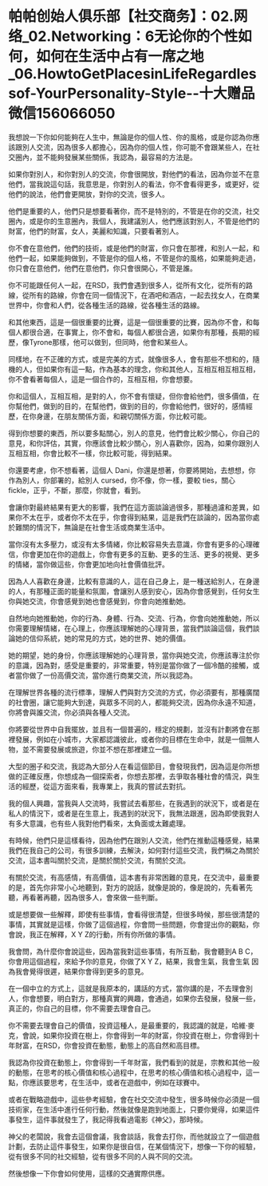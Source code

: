 # 帕帕创始人俱乐部【社交商务】：02.网络_02.Networking：6无论你的个性如何，如何在生活中占有一席之地_06.HowtoGetPlacesinLifeRegardlessof-YourPersonality-Style--十大赠品微信156066050

我想說一下你如何能夠在人生中，無論是你的個人性、你的風格，或是你認為你應該跟別人交流，因為很多人都擔心，因為你的個人性，你可能不會跟某些人，在社交圈內，並不能夠發展某些關係，我認為，最容易的方法是。

如果你對別人，和你對別人的交流，你會很開放，對他們的看法，因為你並不在意他們，當我說這句話，我意思是，你對別人的看法，你不會看得更多，或更好，從他們的說法，他們會更開放，對你的交流，很多人。

他們是重要的人，他們只是想要看著你，而不是特別的，不管是在你的交流，社交圈內，或是你的生意圈內，我個人，我建議別人，他們應該對別人，不管是他們的財富，他們的財富，女人，美麗和知識，只要看著別人。

你不會在意他們，他們的技術，或是他們的財富，你只會在那裡，和別人一起，和他們一起，如果能夠做到，不管是你的個人格，不管是你的風格，如果能夠走過，你只會在意他們，他們在意他們，你只會很開心，不管是誰。

你不可能跟任何人一起，在RSD，我們會遇到很多人，從所有文化，從所有的路線，從所有的路線，你會在同一個情況下，在酒吧和酒店，一起去找女人，在商業世界中，你會和人們，從各種生活的路線，從各種生活的路線。

和其他東西，這是一個很重要的比賽，這是一個很重要的比賽，因為你不會，和每個人都很合適，在事實上，你不會和，每個人都很合適，如果你有那種，長期的經歷，像Tyrone那樣，他可以做到，但同時，他會和某些人。

同樣地，在不正確的方式，或是完美的方式，就像很多人，會有那些不想和的，隨機的人，但如果你有這一點，作為基本的理念，你和其他人，互相互相互相互相，你不會看著每個人，這是一個合作的，互相互相，你會想要。

你和這個人，互相互相，是對的人，你不會有懷疑，但你會給他們，很多價值，在你幫他們，做到的目的，在幫他們，做到的目的，你會給他們，很好的，感情經歷，在你身邊，在朋友關係方面，和親切關係方面，你比較可能。

得到你想要的東西，所以要多點關心，別人的意見，他們會比較少關心，你自己的意見，和你評估，其實，你應該會比較少關心，別人喜歡你，因為，如果你跟別人互相互相，你會比較不一樣，你比較可能，得到結果。

你還要考慮，你不想看著，這個人 Dani，你還是想著，你要將開始，去想想，你作為別人，你部署的，給別人 cursed，你不像，你一樣，要較 ties，關心 fickle，正乎，不斷，那麼，你就會，看到。

會讓你對最終結果有更大的影響，我們在這方面談論過很多，那種過濾和差異，如果你不太在乎，或者你不太在乎，你會得到結果，這是我們在談論的，因為當你處於難關的情況下，無論是在社會生活或商業生活中。

當你沒有太多壓力，或沒有太多情緒，你比較容易失去意識，你會有更多的心理確信，你會更加在你的遊戲上，你會有更多的互動、更多的生活、更多的視覺、更多的情緒，當你做這些，你會更加地向社會價值批評。

因為人人喜歡在身邊，比較有意識的人，這在自己身上，是一種送給別人，在身邊的人，有那種正面的能量和氛圍，會讓別人感到安心，因為你會感覺到，任何女生你與她交流，你會感覺到她也會感覺到，你會向她推動她。

自然地向她推動她，你的行為、身體、行為、交流、行為，你會向她推動她，所以你需要理解情緒，在心理上，你應該理解她的心理背景，當我們談論這個，我們談論她的信仰系統，她的常見的方式，她的世界、她的價值。

她的期望，她的身份，你應該理解她的心理背景，當你與她交流，你應該專注於你的意識，因為對，感受是重要的，非常重要，特別是當你做了一個冷酷的接觸，或者當你做了一份高價交流，當你進行商業交流，所以我認為。

在理解世界各種的流行標準，理解人們與對方交流的方式，你必須要有，那種廣闊的社會圈，讓它能夠大到達，與眾多不同的人，都能夠交流，因為你永遠不知道，你將會與誰交流，你必須與各種人交流。

你將要從世界中自我擺放，並且有一個普遍的，穩定的規劃，並沒有計劃將會在那裡發展，例如在小城市，大家都認識彼此，或者你的目標在生命中，就是一個無人物，並不需要發展或旅遊，你並不想在那裡建立一個。

大型的圈子和交流，我認為大部分人在看這個節目，會發現我們，因為這是你所想做的正確反應，你想成為一個探索者，你想去那裡，去爭取各種社會的情況，與生活的經歷，從這方面來看，我專業上，我真的嘗試去對抗。

我的個人興趣，當我與人交流時，我嘗試去看那些，在我遇到的狀況下，或者是在私人的情況下，或者是在生意上，我遇到的狀況下，我無法跟進，因為即使我對人有多大意識，也有些人我對他們看來，太負面或太難處理。

有時候，他們只是這樣看待，因為他們在跟別人交流，他們在推動這種感覺，結果我們在我自己的公司，有很多訓練，去解決，如何對付這些交流，我們稱之為關於交流，這本書叫關於交流，是關於關於交流，有關於交流。

有關於交流，有高感情，有高價值，這本書有非常困難的意見，在交流中，最重要的是，首先你非常小心地聽到，對方的說話，就像是說的，像是說的，先看著先聽，再看著再聽，因為很多人，會來做一些判斷。

或是想要做一些解釋，即使有些事情，會看得很清楚，但很多時候，那些很清楚的事情，其實就是這樣，你做了這個過程，你會問一些問題，你會提出你的觀點，你會說，我正在解釋，X Y Z的行動，所有你所做的事情。

我會問，為什麼你會說這些，因為當我對這些事情，有所互動，我會聽到A B C，你會用這個過程，來給予你的意見，你做了X Y Z，結果，我會生氣，我會生氣 因為我會覺得很遲，結果你會得到更多的意見。

在一個中立的方式上，這就是我原本的，講話的方式，當你講的是，不去理會別人，你會想要，明白對方，那種真實的興趣，會通過，如果你去發展，發展一些，真正的，你自己的目標，你不需要去理會自己。

你不需要去理會自己的價值，投資這種人，是最重要的，我認識的就是，哈維·麥克，會說，如果你投資在樹上，你會得到一年的財富，你投資在樹上，你會得到十年財富，在RSD，你會投資在動態，動態上的高自然和高目標。

我認為你投資在動態上，你會得到一千年財富，我們看到的就是，宗教和其他一般的動態，在思考的核心價值和核心過程中，在思考的核心價值和核心過程中，這一點，你應該要思考，在生活中，或者在遊戲中，例如在球賽中。

或者在戰略遊戲中，這些參考經驗，會在社交交流中發生，很多時候你必須是一個技術家，在生活中進行任何行動，然後就像是跑到地面上，只要你覺得，如果這件事發生，這件事就發生了，我記得我看過電影《神父》，那時候。

神父的老闆說，我會去這個會議，我會談話，我會去打你，而他就設立了一個遊戲計劃，去防止這件事發生，如果你是很自信，在某個情況下，想像一下你的經驗，從有很多不同的社交經驗，從有很多不同的人與不同的交流。

然後想像一下你會如何使用，這樣的交通實際供應。